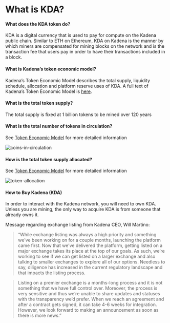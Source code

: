 # What is KDA?

#### What does the KDA token do?

KDA is a digital currency that is used to pay for compute on the Kadena public chain. Similar to ETH on Ethereum, KDA on Kadena is the manner by which miners are compensated for mining blocks on the network and is the transaction fee that users pay in order to have their transactions included in a block.

#### What is Kadena’s token economic model?

Kadena’s Token Economic Model describes the total supply, liquidity schedule, allocation and platform reserve uses of KDA. A full text of Kadena’s Token Economic Model is <a href="https://medium.com/kadena-io/the-kadena-token-economic-model-8090d7545eef" target="_blank">here</a>.

#### What is the total token supply?

The total supply is fixed at 1 billion tokens to be mined over 120 years

#### What is the total number of tokens in circulation?

See <a href="https://medium.com/kadena-io/the-kadena-token-economic-model-8090d7545eef" target="_blank">Token Economic Model</a> for more detailed information

![coins-in-circulation](../assets/coins-in-circulation.png)

#### How is the total token supply allocated?

See <a href="https://medium.com/kadena-io/the-kadena-token-economic-model-8090d7545eef" target="_blank">Token Economic Model</a> for more detailed information

![token-allocation](../assets/token-allocation.png)

#### How to Buy Kadena (KDA)

In order to interact with the Kadena network, you will need to own KDA. Unless you are mining, the only way to acquire KDA is from someone that already owns it.

Message regarding exchange listing from Kadena CEO, Will Martino:

> “While exchange listing was always a high priority and something we’ve been working on for a couple months, launching the platform came first. Now that we’ve delivered the platform, getting listed on a major exchange takes its place at the top of our goals. As such, we’re working to see if we can get listed on a larger exchange and also talking to smaller exchanges to explore all of our options. Needless to say, diligence has increased in the current regulatory landscape and that impacts the listing process.

> Listing on a premier exchange is a months-long process and it is not something that we have full control over. Moreover, the process is very sensitive and thus we’re unable to share updates and statuses with the transparency we’d prefer. When we reach an agreement and after a contract gets signed, it can take 4-6 weeks for integration. However, we look forward to making an announcement as soon as there is more news.”
